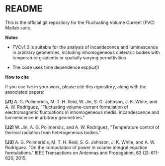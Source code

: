 # README #

This is the official git repository for the Fluctuating Volume Current (FVC) Matlab suite.

**Notes**

- FVCv1.0 is suitable for the analysis of incandecence and luminescence in arbitrary geometries, including inhomogeneous dielectric bodies with temperature gradients or spatially varying permittivities

- The code uses time dependence exp(iωt)!

**How to cite**

If you use fvc in your work, please cite this repository, along with the associated papers:

**[J1]** A. G. Polimeridis, M. T. H. Reid, W. Jin, S. G. Johnson, J. K. White, and A. W. Rodriguez,
"Fluctuating volume-current formulation of electromagnetic fluctuations in inhomogeneous media: incandescence and luminescence in arbitrary geometries."

**[J2]** W. Jin, A. G. Polimeridis, and A. W. Rodriguez,
"Temperature control of thermal radiation from heterogeneous bodies."

**[J3]** A. G. Polimeridis, M. T. H. Reid, S. G. Johnson, J. K. White, and A. W. Rodriguez.
"On the computation of power in volume integral equation formulations."
IEEE Transactions on Antennas and Propagation, 63 (2): 611-620, 2015.